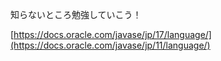 
知らないところ勉強していこう！

[https://docs.oracle.com/javase/jp/17/language/](https://docs.oracle.com/javase/jp/11/language/)
